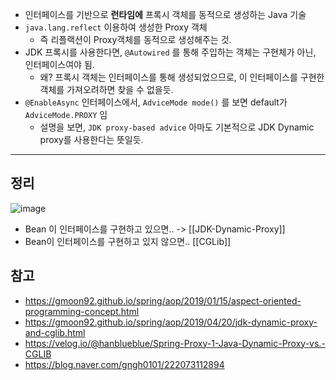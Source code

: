 - 인터페이스를 기반으로 **런타임에** 프록시 객체를 동적으로 생성하는 Java 기술
- `java.lang.reflect` 이용하여 생성한 Proxy 객체
	- 즉 리플랙션이 Proxy객체를 동적으로 생성해주는 것.
- JDK 프록시를 사용한다면, `@Autowired` 를 통해 주입하는 객체는 구현체가 아닌, 인터페이스여야 됨.
	- 왜? 프록시 객체는 인터페이스를 통해 생성되었으므로, 이 인터페이스를 구현한 객체를 가져오려하면 찾을 수 없을듯.
- `@EnableAsync` 인터페이스에서, `AdviceMode mode()` 를 보면 default가 `AdviceMode.PROXY` 임
	-  설명을 보면, `JDK proxy-based advice` 아마도 기본적으로 JDK Dynamic proxy를 사용한다는 뜻일듯.

--- 
## 정리
![image](https://gmoon92.github.io/md/img/aop/jdk-dynamic-proxy-and-cglib/aop-proxy-mechanism2.png)
- Bean 이 인터페이스를 구현하고 있으면.. -> [[JDK-Dynamic-Proxy]]
- Bean이 인터페이스를 구현하고 있지 않으면.. [[CGLib]]

## 참고
- <https://gmoon92.github.io/spring/aop/2019/01/15/aspect-oriented-programming-concept.html>
- <https://gmoon92.github.io/spring/aop/2019/04/20/jdk-dynamic-proxy-and-cglib.html>
- <https://velog.io/@hanblueblue/Spring-Proxy-1-Java-Dynamic-Proxy-vs.-CGLIB>
- <https://blog.naver.com/gngh0101/222073112894>